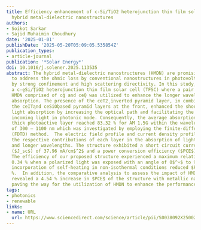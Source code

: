 ```yaml
---
title: Efficiency enhancement of c-Si/TiO2 heterojunction thin film solar cell using
  hybrid metal-dielectric nanostructures
authors:
- Soikot Sarkar
- Sajid Muhaimin Choudhury
date: '2025-01-01'
publishDate: '2025-05-20T05:09:05.535854Z'
publication_types:
- article-journal
publication: '*Solar Energy*'
doi: 10.1016/j.solener.2025.113535
abstract: The hybrid metal-dielectric nanostructures (HMDN) are promising candidates
  to address the ohmic loss by conventional nanostructures in photovoltaic applications
  by strong confinement and high scattering directivity. In this study, we present
  a c-ȩSi/ŢiO2 heterojunction thin film solar cell (TFSC) where a pair of triangular
  HMDN comprised of cģ and ceO̧ was utilized to enhance the longer wavelength light
  absorption. The presence of the ceT2̧ inverted pyramid layer, in combination with
  the ceITa̧nd ceSiOb̧ased pyramid layers at the front, enhanced the shorter wavelength
  light absorption by increasing the optical path and facilitating the coupling of
  incoming light in photonic mode. Consequently, the average absorption by 1000 nm
  thick photoactive layer reached 83.32 % for AM 1.5G within the wavelength range
  of 300 – 1100 nm which was investigated by employing the finite-difference time-domain
  (FDTD) method.  The electric field profile and current density profile demonstrated
  the respective contributions of each layer in the absorption of light at shorter
  and longer wavelengths. The structure exhibited a short circuit current density
  ($J_sc$) of 37.96 mA/cm$^2$ and a power conversion efficiency ($PCE$) of 17.42 %.
  The efficiency of our proposed structure experienced a maximum relative change of
  0.34 % when a polarized light was exposed with an angle of 0$^∘$ to 90$^∘$. The
  incorporation of self-heating in non-isothermal conditions reduced $PCE$ by 13.77
  %.  In addition, the comparative analysis to assess the impact of HMDN on our structure
  revealed a 4.54 % increase in $PCE$ of the structure with metallic nanostructures,
  paving the way for the utilization of HMDN to enhance the performance of TFSC.
tags:
- photonics
- renewable
links:
- name: URL
  url: https://www.sciencedirect.com/science/article/pii/S0038092X25002981
---
```

